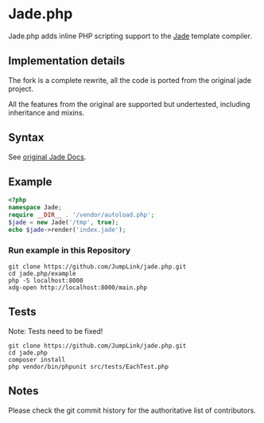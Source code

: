 # Jade.php
Jade.php adds inline PHP scripting support to the [Jade](http://jade-lang.com) template compiler.

## Implementation details
The fork is a complete rewrite, all the code is ported from the original jade project.

All the features from the original are supported but undertested, including inheritance
and mixins.

## Syntax
See [original Jade Docs](https://github.com/visionmedia/jade#readme).

## Example
``` php
<?php
namespace Jade;
require __DIR__ . '/vendor/autoload.php';
$jade = new Jade('/tmp', true);
echo $jade->render('index.jade');
```

### Run example in this Repository
```
git clone https://github.com/JumpLink/jade.php.git
cd jade.php/example
php -S localhost:8000
xdg-open http://localhost:8000/main.php
```

## Tests
Note: Tests need to be fixed!

```
git clone https://github.com/JumpLink/jade.php.git
cd jade.php
composer install
php vendor/bin/phpunit src/tests/EachTest.php
```

## Notes
Please check the git commit history for the authoritative list of contributors.
